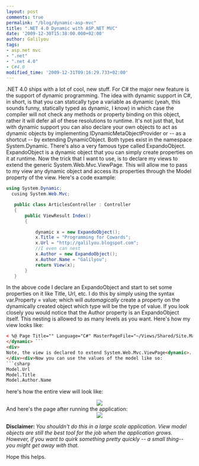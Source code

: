```yaml
---
layout: post
comments: true
permalink: "/blog/dynamic-asp-mvc"
title: ".NET 4.0 Dynamic with ASP.NET MVC"
date: '2009-12-30T15:38:00.000+02:00'
author: Galilyou
tags:
- asp.net mvc
- ".net"
- ".net 4.0"
- C#4.0
modified_time: '2009-12-31T09:16:29.733+02:00'
---
```


.NET 4.0 ships with a lot of cool, new stuff. For C# the major new feature is the support of dynamic programming. The idea with dynamic support in C#, in short, is that you can statically type a variable as dynamic (yeah, this sounds funny, statically typed as dynamic, I know) in which case the compiler will not check any methods or property binding on this object, rather it will defer all of these resolutions to runtime.
It's not just that, but with dynamic support you can also declare your own objects to act as dynamic objects by implementing IDynamicMetaObjectProvider or -- as a shortcut -- by extending DynamicObject. Both types exist in the namespace System.Dynamic.
There's also a very famous type called ExpandoObject.
ExpandoObject is a dynamic object that you can simply create properties on it at runtime.
Now the trick that I want to use, is to declare my views to extend the generic System.Web.Mvc.ViewPage<dynamic>. This will allow me to pass to my view any dynamic object and access its properties through the Model property of the view.
Here's a code example:
 ```csharp
 using System.Dynamic;
   cusing System.Web.Mvc;

    public class ArticlesController : Controller
    {
        public ViewResult Index()
        {

            dynamic x = new ExpandoObject();
            x.Title = "Programming for Cowards";
            x.Url = "http://galilyou.blogspot.com";
            //I even can nest
            x.Author = new ExpandoObject();
            x.Author.Name = "Galilyou";
            return View(x);
        }
    }
 ```
In the above code I declare an ExpandoObject and start to set some properties on it like Title, Url, etc.
I do this by simply using the syntax var.Property = value; which will <i>automagically </i>create a property on the dynamically created object which type will be the type of value.
If you look closely you would notice that  the Author property is an ExpandoObject itself. This nesting is allowed to as many levels as you want.
Here's how my view looks like:
 ```html
< %@ Page Title="" Language="C#" MasterPageFile="~/Views/Shared/Site.Master" Inherits="System.Web.Mvc.ViewPage<dynamic>" %>
</dynamic> ```
<div>
Note, the view is declared to extend System.Web.Mvc.ViewPage<dynamic>. </dynamic>
</div><div>Now you can use the values of the model like so:
 ```csharp
Model.Url
Model.Title
Model.Author.Name
 ```
here's how the entire view will look like:
<div class="separator" style="clear: both; text-align: center;"><a href="http://3.bp.blogspot.com/_CvP3b8RZYyc/SztaqgbrY2I/AAAAAAAAACk/HKbaG2G_RZ0/s1600-h/view.png" imageanchor="1" style="margin-left: 1em; margin-right: 1em;"><img border="0" src="http://3.bp.blogspot.com/_CvP3b8RZYyc/SztaqgbrY2I/AAAAAAAAACk/HKbaG2G_RZ0/s640/view.png" /></a>
</div>And here's the page after running the application:
<div class="separator" style="clear: both; text-align: center;"><a href="http://1.bp.blogspot.com/_CvP3b8RZYyc/Szta0sl1MII/AAAAAAAAACs/ewxzqACj-CY/s1600-h/Untitled.png" imageanchor="1" style="margin-left: 1em; margin-right: 1em;"><img border="0" src="http://1.bp.blogspot.com/_CvP3b8RZYyc/Szta0sl1MII/AAAAAAAAACs/ewxzqACj-CY/s640/Untitled.png" /></a>
</div>

<b>Disclaimer: </b>
<i>        You shouldn't do this in a large scale application. View model objects are still the best tool for the       job when the application grows. However, if you want to quirk something pretty quickly -- a small thing-- you might get away with that.</i>
</div><div>Hope this helps.
</div>